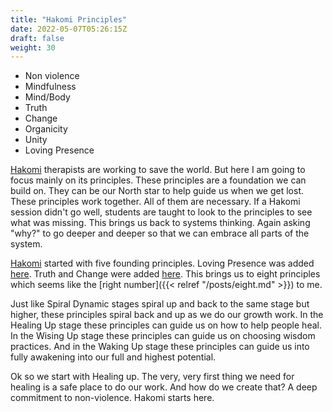 ```yaml
---
title: "Hakomi Principles"
date: 2022-05-07T05:26:15Z
draft: false
weight: 30
---
```


* Non violence
* Mindfulness
* Mind/Body
* Truth
* Change
* Organicity
* Unity
* Loving Presence

[Hakomi](https://hakomiinstitute.com/) therapists are working to save the world. But here I am going to focus mainly on its principles. These principles are a foundation we can build on. They can be our North star to help guide us when we get lost. These principles work together. All of them are necessary. If a Hakomi session didn't go well, students are taught to look to the principles to see what was missing. This brings us back to systems thinking. Again asking "why?" to go deeper and deeper so that we can embrace all parts of the system.

[Hakomi](https://hakomiinstitute.com/) started with five founding principles. Loving Presence was added [here](https://hakomiinstitute.com/about/hakomi-mindful-somatic-psychotherapy/the-hakomi-principles). Truth and Change were added [here](https://www.hakomica.org/about-hakomi/method-process). This brings us to eight principles which seems like the [right number]({{< relref "/posts/eight.md" >}}) to me.

Just like Spiral Dynamic stages spiral up and back to the same stage but higher, these principles spiral back and up as we do our growth work. In the Healing Up stage these principles can guide us on how to help people heal. In the Wising Up stage these principles can guide us on choosing wisdom practices. And in the Waking Up stage these principles can guide us into fully awakening into our full and highest potential.

Ok so we start with Healing up. The very, very first thing we need for healing is a safe place to do our work. And how do we create that? A deep commitment to non-violence. Hakomi starts here.
